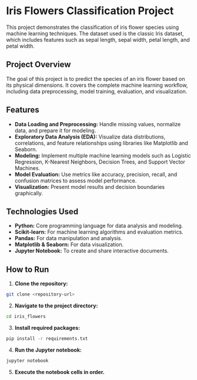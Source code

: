 # Iris Flowers Classification Project

This project demonstrates the classification of iris flower species using machine learning techniques. The dataset used is the classic Iris dataset, which includes features such as sepal length, sepal width, petal length, and petal width.

## Project Overview
The goal of this project is to predict the species of an iris flower based on its physical dimensions. It covers the complete machine learning workflow, including data preprocessing, model training, evaluation, and visualization.

## Features
- **Data Loading and Preprocessing:** Handle missing values, normalize data, and prepare it for modeling.
- **Exploratory Data Analysis (EDA):** Visualize data distributions, correlations, and feature relationships using libraries like Matplotlib and Seaborn.
- **Modeling:** Implement multiple machine learning models such as Logistic Regression, K-Nearest Neighbors, Decision Trees, and Support Vector Machines.
- **Model Evaluation:** Use metrics like accuracy, precision, recall, and confusion matrices to assess model performance.
- **Visualization:** Present model results and decision boundaries graphically.

## Technologies Used
- **Python:** Core programming language for data analysis and modeling.
- **Scikit-learn:** For machine learning algorithms and evaluation metrics.
- **Pandas:** For data manipulation and analysis.
- **Matplotlib & Seaborn:** For data visualization.
- **Jupyter Notebook:** To create and share interactive documents.

## How to Run
1. **Clone the repository:**
```sh
git clone <repository-url>
```
2. **Navigate to the project directory:**
```sh
cd iris_flowers
```
3. **Install required packages:**
```sh
pip install -r requirements.txt
```
4. **Run the Jupyter notebook:**
```sh
jupyter notebook
```
5. **Execute the notebook cells in order.**


